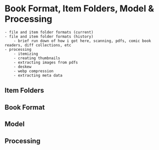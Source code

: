 # Book Format, Item Folders, Model & Processing

	- file and item folder formats (current)
	- file and item folder formats (history) 
		- brief run down of how i got here, scanning, pdfs, comic book readers, diff collections, etc
	- processing
		- itemizing
		- creating thumbnails
		- extracting images from pdfs
		- deskew
		- webp compression
		- extracting meta data

## Item Folders

## Book Format

## Model

## Processing